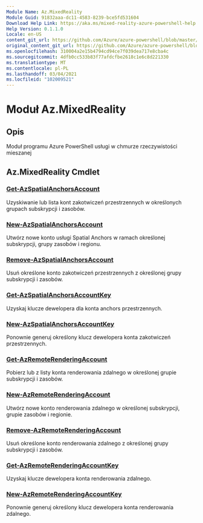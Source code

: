 ```yaml
---
Module Name: Az.MixedReality
Module Guid: 91832aaa-dc11-4583-8239-bce5fd531604
Download Help Link: https://aka.ms/mixed-reality-azure-powershell-help
Help Version: 0.1.1.0
Locale: en-US
content_git_url: https://github.com/Azure/azure-powershell/blob/master/src/MixedReality/MixedReality/help/Az.MixedReality.md
original_content_git_url: https://github.com/Azure/azure-powershell/blob/master/src/MixedReality/MixedReality/help/Az.MixedReality.md
ms.openlocfilehash: 310004a2e15b4794cd94ce7f039dea717e8cba4c
ms.sourcegitcommit: 4dfb0cc533b83f77afdcfbe2618c1e6c8d221330
ms.translationtype: MT
ms.contentlocale: pl-PL
ms.lasthandoff: 03/04/2021
ms.locfileid: "102009521"
---
```

# Moduł Az.MixedReality
## Opis
Moduł programu Azure PowerShell usługi w chmurze rzeczywistości mieszanej

## Az.MixedReality Cmdlet
### [Get-AzSpatialAnchorsAccount](Get-AzSpatialAnchorsAccount.md)
Uzyskiwanie lub lista kont zakotwiczeń przestrzennych w określonych grupach subskrypcji i zasobów.

### [New-AzSpatialAnchorsAccount](New-AzSpatialAnchorsAccount.md)
Utwórz nowe konto usługi Spatial Anchors w ramach określonej subskrypcji, grupy zasobów i regionu.

### [Remove-AzSpatialAnchorsAccount](Remove-AzSpatialAnchorsAccount.md)
Usuń określone konto zakotwiczeń przestrzennych z określonej grupy subskrypcji i zasobów.

### [Get-AzSpatialAnchorsAccountKey](Get-AzSpatialAnchorsAccountKey.md)
Uzyskaj klucze dewelopera dla konta anchors przestrzennych.

### [New-AzSpatialAnchorsAccountKey](New-AzSpatialAnchorsAccountKey.md)
Ponownie generuj określony klucz dewelopera konta zakotwiczeń przestrzennych.

### [Get-AzRemoteRenderingAccount](Get-AzRemoteRenderingAccount.md)
Pobierz lub z listy konta renderowania zdalnego w określonej grupie subskrypcji i zasobów.

### [New-AzRemoteRenderingAccount](New-AzRemoteRenderingAccount.md)
Utwórz nowe konto renderowania zdalnego w określonej subskrypcji, grupie zasobów i regionie.

### [Remove-AzRemoteRenderingAccount](Remove-AzRemoteRenderingAccount.md)
Usuń określone konto renderowania zdalnego z określonej grupy subskrypcji i zasobów.

### [Get-AzRemoteRenderingAccountKey](Get-AzRemoteRenderingAccountKey.md)
Uzyskaj klucze dewelopera konta renderowania zdalnego.

### [New-AzRemoteRenderingAccountKey](New-AzRemoteRenderingAccountKey.md)
Ponownie generuj określony klucz dewelopera konta renderowania zdalnego.